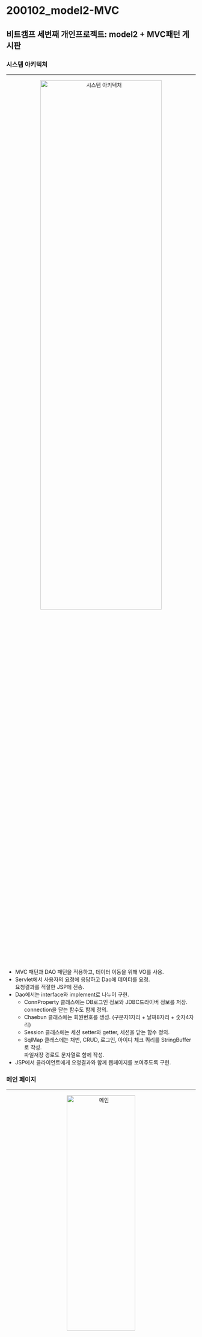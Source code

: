 # 200102_model2-MVC
## 비트캠프 세번째 개인프로젝트: model2 + MVC패턴 게시판

### 시스템 아키텍처
***
<p align="center">
<img src="/img/system_architecture.JPG" width="80%" height="60%" title="시스템 아키텍처"></img>
</p>   
   
* MVC 패턴과 DAO 패턴을 적용하고, 데이터 이동을 위해 VO를 사용.
* Servlet에서 사용자의 요청에 응답하고 Dao에 데이터를 요청.   
	요청결과를 적절한 JSP에 전송.
* Dao에서는 interface와 implement로 나누어 구현.
	+ ConnProperty 클래스에는 DB로그인 정보와 JDBC드라이버 정보를 저장. connection을 닫는 함수도 함께 정의.
	+ Chaebun 클래스에는 회원번호를 생성. (구분자1자리 + 날짜8자리 + 숫자4자리)
	+ Session 클래스에는 세션 setter와 getter, 세션을 닫는 함수 정의.
	+ SqlMap 클래스에는 채번, CRUD, 로그인, 아이디 체크 쿼리를 StringBuffer로 작성.   
		파일저장 경로도 문자열로 함께 작성.
* JSP에서 클라이언트에게 요청결과와 함께 웹페이지를 보여주도록 구현.

### 메인 페이지
***
<p align="center">
<img src="/img/메인.png" width="60%" height="40%" title="메인"></img>
</p>   

### 로그인 페이지
***
<p align="center">
<img src="/img/로그인.PNG" width="60%" height="40%" title="로그인"></img>
</p>   

### 회원목록 페이지
***
<p align="center">
<img src="/img/회원목록.PNG" width="60%" height="40%" title="회원목록"></img>
</p>   

### 회원검색 페이지
***
<p align="center">
<img src="/img/회원검색.PNG" width="60%" height="40%" title="회원검색"></img>
</p>   

### 회원등록 페이지
***
<p align="center">
<img src="/img/회원등록.PNG" width="60%" height="40%" title="회원등록"></img>
</p>   

### 회원 비밀번호 수정 페이지
***
<p align="center">
<img src="/img/회원비번변경.PNG" width="60%" height="40%" title="회원비번변경"></img>
</p>   

### 회원삭제 페이지
***
<p align="center">
<img src="/img/회원삭제.PNG" width="60%" height="40%" title="회원삭제"></img>
</p>   

### 게시판 글목록 페이지
***
<p align="center">
<img src="/img/게시판글목록.PNG" width="60%" height="40%" title="게시판글목록"></img>
</p>   

### 게시판 글쓰기 페이지
***
<p align="center">
<img src="/img/게시판글쓰기.PNG" width="60%" height="40%" title="게시판글쓰기"></img>
</p>   

### 게시판 글수정 페이지
***
<p align="center">
<img src="/img/게시판글수정.PNG" width="60%" height="40%" title="게시판글수정"></img>
</p>   

### 게시판 글삭제 페이지
***
<p align="center"> 
<img src="/img/게시판글삭제.PNG" width="60%" height="40%" title="게시판글삭제"></img>
</p>
